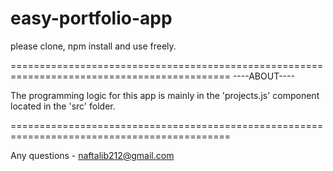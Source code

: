 # easy-portfolio-app

please clone, npm install and use freely.

============================================================================================
                                               ----ABOUT----

The programming logic for this app is mainly in the 'projects.js' component located in the 'src' folder.

============================================================================================

Any questions - naftalib212@gmail.com
